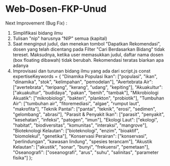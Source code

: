 # Web-Dosen-FKP-Unud

Next Improvement (Bug Fix) :
1. Simplifikasi bidang ilmu
2. Tulisan "nip" harusnya "NIP" semua (kapital)
3. Saat menginput judul, dan menekan tombol "Dapatkan Rekomendasi", dosen yang telah dicentang pada Filter "Cari Berdasarkan Bidang" tidak tereset. Maksudnya, ketika user memasukkan judul, daftar nama dosen (box floating dibawah) tidak berubah. Rekomendasi teratas biarkan apa adanya
4. Improvisasi dan turunan bidang ilmu yang ada dari script.js
const expertiseKeywords = {
        "Dinamika Populasi Ikan": ["populasi", "ikan", "dinamika", "stok", "kelimpahan", "pemodelan"],
        "Avertebrata Air": ["avertebrata", "teripang", "kerang", "udang", "kepiting"],
        "Akuakultur": ["akuakultur", "budidaya", "pakan", "benih", "tambak"],
        "Mikrobiologi Akuatik": ["mikrobiologi", "bakteri", "plankton", "probiotik"],
        "Tumbuhan Air": ["tumbuhan air", "fitoremediasi", "algae", "rumput laut", "makrofita"],
        "Teknik Pantai": ["pantai", "teknik", "erosi", "sedimen", "gelombang", "abrasi"],
        "Parasit & Penyakit Ikan": ["parasit", "penyakit", "kesehatan", "infeksi", "patogen", "imun"],
        "Ekologi Laut": ["ekologi", "habitat", "biodiversitas", "komunitas", "interaksi", "mangrove"],
        "Bioteknologi Kelautan": ["bioteknologi", "enzim", "bioaktif", "biomolekul", "genetika"],
        "Konservasi Perairan": ["konservasi", "perlindungan", "kawasan lindung", "spesies terancam"],
        "Akustik Kelautan": ["akustik", "sonar", "bunyi", "frekuensi", "pemetaan"],
        "Oseanografi": ["oseanografi", "arus", "suhu", "salinitas", "parameter fisika"]
    };
